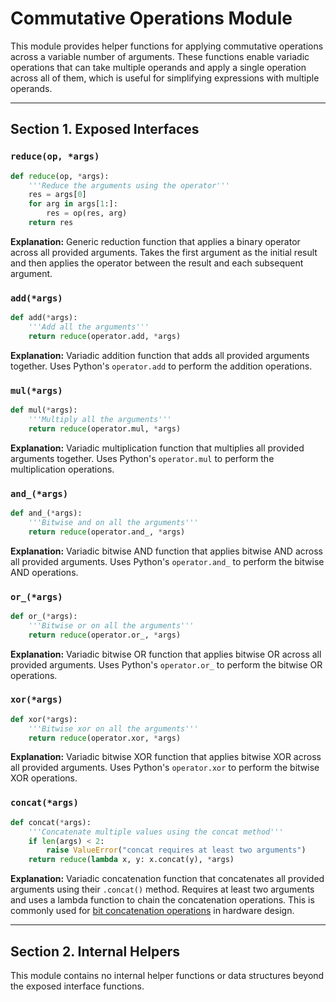 # Commutative Operations Module

This module provides helper functions for applying commutative operations across a variable number of arguments. These functions enable variadic operations that can take multiple operands and apply a single operation across all of them, which is useful for simplifying expressions with multiple operands.

---

## Section 1. Exposed Interfaces

### `reduce(op, *args)`

```python
def reduce(op, *args):
    '''Reduce the arguments using the operator'''
    res = args[0]
    for arg in args[1:]:
        res = op(res, arg)
    return res
```

**Explanation:** Generic reduction function that applies a binary operator across all provided arguments. Takes the first argument as the initial result and then applies the operator between the result and each subsequent argument.

### `add(*args)`

```python
def add(*args):
    '''Add all the arguments'''
    return reduce(operator.add, *args)
```

**Explanation:** Variadic addition function that adds all provided arguments together. Uses Python's `operator.add` to perform the addition operations.

### `mul(*args)`

```python
def mul(*args):
    '''Multiply all the arguments'''
    return reduce(operator.mul, *args)
```

**Explanation:** Variadic multiplication function that multiplies all provided arguments together. Uses Python's `operator.mul` to perform the multiplication operations.

### `and_(*args)`

```python
def and_(*args):
    '''Bitwise and on all the arguments'''
    return reduce(operator.and_, *args)
```

**Explanation:** Variadic bitwise AND function that applies bitwise AND across all provided arguments. Uses Python's `operator.and_` to perform the bitwise AND operations.

### `or_(*args)`

```python
def or_(*args):
    '''Bitwise or on all the arguments'''
    return reduce(operator.or_, *args)
```

**Explanation:** Variadic bitwise OR function that applies bitwise OR across all provided arguments. Uses Python's `operator.or_` to perform the bitwise OR operations.

### `xor(*args)`

```python
def xor(*args):
    '''Bitwise xor on all the arguments'''
    return reduce(operator.xor, *args)
```

**Explanation:** Variadic bitwise XOR function that applies bitwise XOR across all provided arguments. Uses Python's `operator.xor` to perform the bitwise XOR operations.

### `concat(*args)`

```python
def concat(*args):
    '''Concatenate multiple values using the concat method'''
    if len(args) < 2:
        raise ValueError("concat requires at least two arguments")
    return reduce(lambda x, y: x.concat(y), *args)
```

**Explanation:** Variadic concatenation function that concatenates all provided arguments using their `.concat()` method. Requires at least two arguments and uses a lambda function to chain the concatenation operations. This is commonly used for [bit concatenation operations](../../../docs/design/pipeline.md) in hardware design.

---

## Section 2. Internal Helpers

This module contains no internal helper functions or data structures beyond the exposed interface functions.
